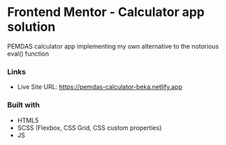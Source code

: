 # Frontend Mentor - Calculator app solution

PEMDAS calculator app implementing my own alternative to the notorious eval() function

### Links

- Live Site URL: https://pemdas-calculator-beka.netlify.app

### Built with

- HTML5
- SCSS (Flexbox, CSS Grid, CSS custom properties)
- JS
